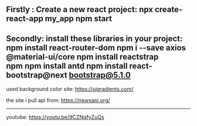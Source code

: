 Firstly :
Create a new react project:
npx create-react-app my_app
npm start
----------------------------------------------------------------
Secondly:
install these libraries in your project:
npm install react-router-dom
npm i --save axios @material-ui/core
npm install reactstrap  
npm npm install antd
npm install react-bootstrap@next bootstrap@5.1.0
----------------------------------------------------------------
used background color site:
https://uigradients.com/

the site i pull api from:
https://newsapi.org/

---------------------------------------------------------------

youtube:
https://youtu.be/9CZNqfyZuQs
